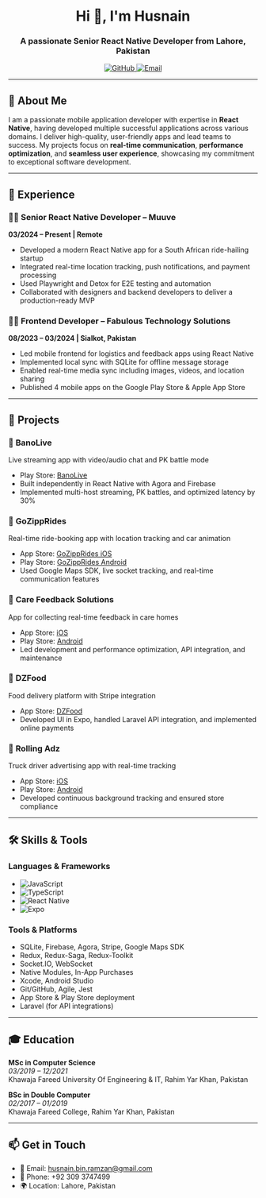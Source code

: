 <h1 align="center">Hi 👋, I'm Husnain</h1>
<h3 align="center">A passionate Senior React Native Developer from Lahore, Pakistan</h3>

<p align="center">
  <a href="https://github.com/qadirali876">
    <img src="https://img.shields.io/badge/GitHub-%23121011.svg?style=for-the-badge&logo=github&logoColor=white" alt="GitHub">
  </a>
  <a href="mailto:husnain.bin.ramzan@gmail.com">
    <img src="https://img.shields.io/badge/Email-%23D14836.svg?style=for-the-badge&logo=gmail&logoColor=white" alt="Email">
  </a>
</p>

---

## 🚀 About Me

I am a passionate mobile application developer with expertise in **React Native**, having developed multiple successful applications across various domains. I deliver high-quality, user-friendly apps and lead teams to success. My projects focus on **real-time communication**, **performance optimization**, and **seamless user experience**, showcasing my commitment to exceptional software development.

---

## 💼 Experience

### 👨‍💼 **Senior React Native Developer** – Muuve
**03/2024 – Present | Remote**  
- Developed a modern React Native app for a South African ride-hailing startup  
- Integrated real-time location tracking, push notifications, and payment processing  
- Used Playwright and Detox for E2E testing and automation  
- Collaborated with designers and backend developers to deliver a production-ready MVP

### 👨‍💼 **Frontend Developer** – Fabulous Technology Solutions  
**08/2023 – 03/2024 | Sialkot, Pakistan**  
- Led mobile frontend for logistics and feedback apps using React Native  
- Implemented local sync with SQLite for offline message storage  
- Enabled real-time media sync including images, videos, and location sharing  
- Published 4 mobile apps on the Google Play Store & Apple App Store

---

## 📂 Projects

### 🔴 **BanoLive**  
Live streaming app with video/audio chat and PK battle mode  
- Play Store: [BanoLive](https://play.google.com/store/apps/details?id=com.bano.live&hl=en)  
- Built independently in React Native with Agora and Firebase  
- Implemented multi-host streaming, PK battles, and optimized latency by 30%

### 🚗 **GoZippRides**  
Real-time ride-booking app with location tracking and car animation  
- App Store: [GoZippRides iOS](https://apps.apple.com/us/app/zipprides/id6742736541)  
- Play Store: [GoZippRides Android](https://play.google.com/store/apps/details?id=com.fabindrive)  
- Used Google Maps SDK, live socket tracking, and real-time communication features

### 🏥 **Care Feedback Solutions**  
App for collecting real-time feedback in care homes  
- App Store: [iOS](https://apps.apple.com/ng/app/care-feedback-solutions/id6483002024)  
- Play Store: [Android](https://play.google.com/store/apps/details?id=com.fabtechsol2.feedback)  
- Led development and performance optimization, API integration, and maintenance

### 🍔 **DZFood**  
Food delivery platform with Stripe integration  
- App Store: [DZFood](https://apps.apple.com/us/app/dz-food/id1584951845)  
- Developed UI in Expo, handled Laravel API integration, and implemented online payments

### 🚚 **Rolling Adz**  
Truck driver advertising app with real-time tracking  
- App Store: [iOS](https://apps.apple.com/us/app/drive-rolling-adz/id6738464473)  
- Play Store: [Android](https://play.google.com/store/apps/details?id=com.fabtechsol.izikrollingadz)  
- Developed continuous background tracking and ensured store compliance

---

## 🛠️ Skills & Tools

### Languages & Frameworks
- ![JavaScript](https://img.shields.io/badge/JavaScript-%23F7DF1E.svg?style=flat-square&logo=javascript&logoColor=black)
- ![TypeScript](https://img.shields.io/badge/TypeScript-%23007ACC.svg?style=flat-square&logo=typescript&logoColor=white)
- ![React Native](https://img.shields.io/badge/React_Native-20232A.svg?style=flat-square&logo=react&logoColor=61DAFB)
- ![Expo](https://img.shields.io/badge/Expo-000020.svg?style=flat-square&logo=expo&logoColor=white)

### Tools & Platforms
- SQLite, Firebase, Agora, Stripe, Google Maps SDK  
- Redux, Redux-Saga, Redux-Toolkit  
- Socket.IO, WebSocket  
- Native Modules, In-App Purchases  
- Xcode, Android Studio  
- Git/GitHub, Agile, Jest  
- App Store & Play Store deployment  
- Laravel (for API integrations)

---

## 🎓 Education

**MSc in Computer Science**  
*03/2019 – 12/2021*  
Khawaja Fareed University Of Engineering & IT, Rahim Yar Khan, Pakistan

**BSc in Double Computer**  
*02/2017 – 01/2019*  
Khawaja Fareed College, Rahim Yar Khan, Pakistan

---

## 📫 Get in Touch

- 📧 Email: [husnain.bin.ramzan@gmail.com](mailto:husnain.bin.ramzan@gmail.com)  
- 📱 Phone: +92 309 3747499  
- 🌍 Location: Lahore, Pakistan
